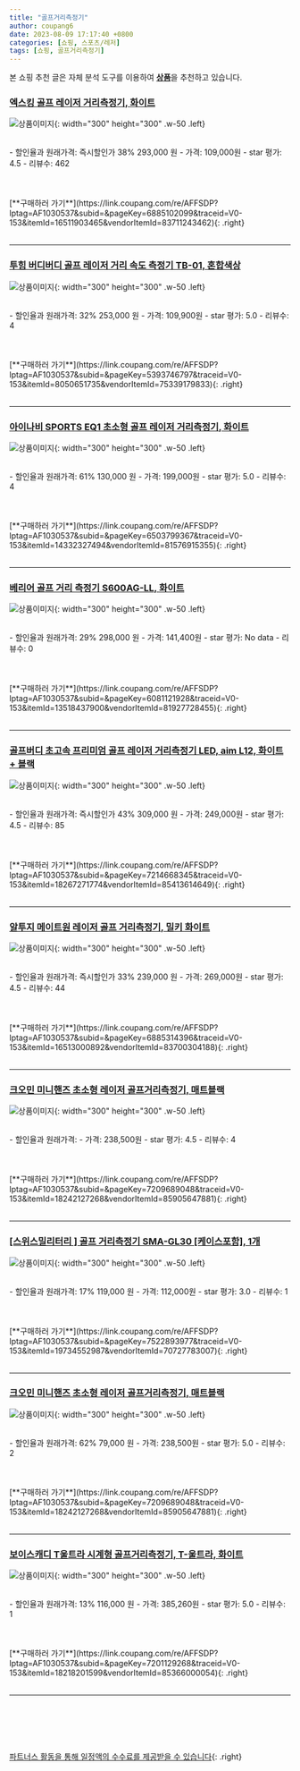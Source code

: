 ```yaml
---
title: "골프거리측정기"
author: coupang6
date: 2023-08-09 17:17:40 +0800
categories: [쇼핑, 스포츠/레저]
tags: [쇼핑, 골프거리측정기]
---
```


본 쇼핑 추천 글은 자체 분석 도구를 이용하여 [**상품**](https://link.coupang.com/a/bao1ui)을 추천하고 있습니다.

### [엑스킹 골프 레이저 거리측정기, 화이트](https://link.coupang.com/re/AFFSDP?lptag=AF1030537&subid=&pageKey=6885102099&traceid=V0-153&itemId=16511903465&vendorItemId=83711243462)

![상품이미지](https://thumbnail9.coupangcdn.com/thumbnails/remote/230x230ex/image/vendor_inventory/7ffd/2712e890d7dd368b2447deb1b99ef11b61bc11b89ff4be3a9e4071cce3fb.jpg){: width="300" height="300" .w-50 .left}


<br>
- 할인율과 원래가격: 즉시할인가 38%  293,000   원
- 가격: 109,000원
- star 평가: 4.5
- 리뷰수: 462
<br>
<br>
<br>
<br>
[**구매하러 가기**](https://link.coupang.com/re/AFFSDP?lptag=AF1030537&subid=&pageKey=6885102099&traceid=V0-153&itemId=16511903465&vendorItemId=83711243462){: .right}
<br>
<br>

---

### [투힘 버디버디 골프 레이저 거리 속도 측정기 TB-01, 혼합색상](https://link.coupang.com/re/AFFSDP?lptag=AF1030537&subid=&pageKey=5393746797&traceid=V0-153&itemId=8050651735&vendorItemId=75339179833)

![상품이미지](https://thumbnail9.coupangcdn.com/thumbnails/remote/230x230ex/image/retail/images/3647392313892513-e68af9ff-8493-4447-b455-47bd9583fc45.jpg){: width="300" height="300" .w-50 .left}


<br>
- 할인율과 원래가격: 32%  253,000   원
- 가격: 109,900원
- star 평가: 5.0
- 리뷰수: 4
<br>
<br>
<br>
<br>
[**구매하러 가기**](https://link.coupang.com/re/AFFSDP?lptag=AF1030537&subid=&pageKey=5393746797&traceid=V0-153&itemId=8050651735&vendorItemId=75339179833){: .right}
<br>
<br>

---

### [아이나비 SPORTS EQ1 초소형 골프 레이저 거리측정기, 화이트](https://link.coupang.com/re/AFFSDP?lptag=AF1030537&subid=&pageKey=6503799367&traceid=V0-153&itemId=14332327494&vendorItemId=81576915355)

![상품이미지](https://thumbnail6.coupangcdn.com/thumbnails/remote/230x230ex/image/retail/images/1758421072773550-c9336138-1034-407e-9673-65323d57f815.jpg){: width="300" height="300" .w-50 .left}


<br>
- 할인율과 원래가격: 61%  130,000   원
- 가격: 199,000원
- star 평가: 5.0
- 리뷰수: 4
<br>
<br>
<br>
<br>
[**구매하러 가기**](https://link.coupang.com/re/AFFSDP?lptag=AF1030537&subid=&pageKey=6503799367&traceid=V0-153&itemId=14332327494&vendorItemId=81576915355){: .right}
<br>
<br>

---

### [베리어 골프 거리 측정기 S600AG-LL, 화이트](https://link.coupang.com/re/AFFSDP?lptag=AF1030537&subid=&pageKey=6081121928&traceid=V0-153&itemId=13518437900&vendorItemId=81927728455)

![상품이미지](https://thumbnail8.coupangcdn.com/thumbnails/remote/230x230ex/image/vendor_inventory/46a7/44723855e48a334d832edcda80083f28c4ddbf5f2bebb05339471b1834df.jpg){: width="300" height="300" .w-50 .left}


<br>
- 할인율과 원래가격: 29%  298,000   원
- 가격: 141,400원
- star 평가: No data
- 리뷰수: 0
<br>
<br>
<br>
<br>
[**구매하러 가기**](https://link.coupang.com/re/AFFSDP?lptag=AF1030537&subid=&pageKey=6081121928&traceid=V0-153&itemId=13518437900&vendorItemId=81927728455){: .right}
<br>
<br>

---

### [골프버디 초고속 프리미엄 골프 레이저 거리측정기 LED, aim L12, 화이트 + 블랙](https://link.coupang.com/re/AFFSDP?lptag=AF1030537&subid=&pageKey=7214668345&traceid=V0-153&itemId=18267271774&vendorItemId=85413614649)

![상품이미지](https://thumbnail8.coupangcdn.com/thumbnails/remote/230x230ex/image/retail/images/2023/03/22/15/7/5ecbde90-4910-437a-979b-548c4b065f64.png){: width="300" height="300" .w-50 .left}


<br>
- 할인율과 원래가격: 즉시할인가 43%  309,000   원
- 가격: 249,000원
- star 평가: 4.5
- 리뷰수: 85
<br>
<br>
<br>
<br>
[**구매하러 가기**](https://link.coupang.com/re/AFFSDP?lptag=AF1030537&subid=&pageKey=7214668345&traceid=V0-153&itemId=18267271774&vendorItemId=85413614649){: .right}
<br>
<br>

---

### [알투지 메이트원 레이저 골프 거리측정기, 밀키 화이트](https://link.coupang.com/re/AFFSDP?lptag=AF1030537&subid=&pageKey=6885314396&traceid=V0-153&itemId=16513000892&vendorItemId=83700304188)

![상품이미지](https://thumbnail9.coupangcdn.com/thumbnails/remote/230x230ex/image/retail/images/2022/11/01/15/9/46279284-d574-4546-bc54-5fa11098e1aa.jpg){: width="300" height="300" .w-50 .left}


<br>
- 할인율과 원래가격: 즉시할인가 33%  239,000   원
- 가격: 269,000원
- star 평가: 4.5
- 리뷰수: 44
<br>
<br>
<br>
<br>
[**구매하러 가기**](https://link.coupang.com/re/AFFSDP?lptag=AF1030537&subid=&pageKey=6885314396&traceid=V0-153&itemId=16513000892&vendorItemId=83700304188){: .right}
<br>
<br>

---

### [크오민 미니핸즈 초소형 레이저 골프거리측정기, 매트블랙](https://link.coupang.com/re/AFFSDP?lptag=AF1030537&subid=&pageKey=7209689048&traceid=V0-153&itemId=18242127268&vendorItemId=85905647881)

![상품이미지](https://thumbnail6.coupangcdn.com/thumbnails/remote/230x230ex/image/vendor_inventory/33fd/fbb57c5af61fc112f8929bef371e0483097d84177ea28bf0922a7e426607.jpg){: width="300" height="300" .w-50 .left}


<br>
- 할인율과 원래가격: 
- 가격: 238,500원
- star 평가: 4.5
- 리뷰수: 4
<br>
<br>
<br>
<br>
[**구매하러 가기**](https://link.coupang.com/re/AFFSDP?lptag=AF1030537&subid=&pageKey=7209689048&traceid=V0-153&itemId=18242127268&vendorItemId=85905647881){: .right}
<br>
<br>

---

### [[스위스밀리터리 ] 골프 거리측정기 SMA-GL30 [케이스포함], 1개](https://link.coupang.com/re/AFFSDP?lptag=AF1030537&subid=&pageKey=7522893977&traceid=V0-153&itemId=19734552987&vendorItemId=70727783007)

![상품이미지](https://thumbnail9.coupangcdn.com/thumbnails/remote/230x230ex/image/vendor_inventory/802e/8c2f8ec465aed9f5e3a5a5f112e1b6c0d9000ed2428a19e0289ab2e7c009.jpg){: width="300" height="300" .w-50 .left}


<br>
- 할인율과 원래가격: 17%  119,000   원
- 가격: 112,000원
- star 평가: 3.0
- 리뷰수: 1
<br>
<br>
<br>
<br>
[**구매하러 가기**](https://link.coupang.com/re/AFFSDP?lptag=AF1030537&subid=&pageKey=7522893977&traceid=V0-153&itemId=19734552987&vendorItemId=70727783007){: .right}
<br>
<br>

---

### [크오민 미니핸즈 초소형 레이저 골프거리측정기, 매트블랙](https://link.coupang.com/re/AFFSDP?lptag=AF1030537&subid=&pageKey=7209689048&traceid=V0-153&itemId=18242127268&vendorItemId=85905647881)

![상품이미지](https://thumbnail6.coupangcdn.com/thumbnails/remote/230x230ex/image/vendor_inventory/33fd/fbb57c5af61fc112f8929bef371e0483097d84177ea28bf0922a7e426607.jpg){: width="300" height="300" .w-50 .left}


<br>
- 할인율과 원래가격: 62%  79,000   원
- 가격: 238,500원
- star 평가: 5.0
- 리뷰수: 2
<br>
<br>
<br>
<br>
[**구매하러 가기**](https://link.coupang.com/re/AFFSDP?lptag=AF1030537&subid=&pageKey=7209689048&traceid=V0-153&itemId=18242127268&vendorItemId=85905647881){: .right}
<br>
<br>

---

### [보이스캐디 T울트라 시계형 골프거리측정기, T-울트라, 화이트](https://link.coupang.com/re/AFFSDP?lptag=AF1030537&subid=&pageKey=7201129268&traceid=V0-153&itemId=18218201599&vendorItemId=85366000054)

![상품이미지](https://thumbnail6.coupangcdn.com/thumbnails/remote/230x230ex/image/retail/images/2023/03/17/16/0/4ff85172-a880-4ecb-ab36-7590cd9f5e41.png){: width="300" height="300" .w-50 .left}


<br>
- 할인율과 원래가격: 13%  116,000   원
- 가격: 385,260원
- star 평가: 5.0
- 리뷰수: 1
<br>
<br>
<br>
<br>
[**구매하러 가기**](https://link.coupang.com/re/AFFSDP?lptag=AF1030537&subid=&pageKey=7201129268&traceid=V0-153&itemId=18218201599&vendorItemId=85366000054){: .right}
<br>
<br>

---
<br><br><br><br><br> [파트너스 활동을 통해 일정액의 수수료를 제공받을 수 있습니다](https://link.coupang.com/a/bao1ui){: .right}